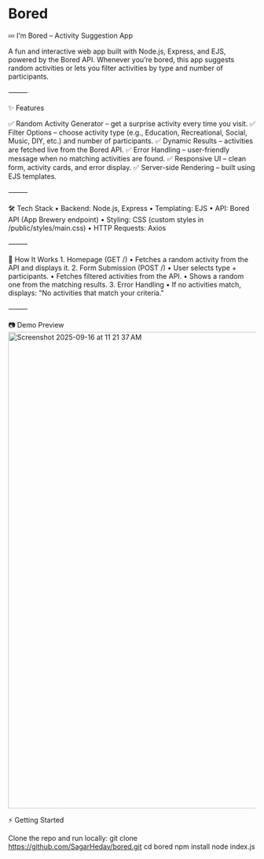 # Bored
💤 I’m Bored – Activity Suggestion App

A fun and interactive web app built with Node.js, Express, and EJS, powered by the Bored API.
Whenever you’re bored, this app suggests random activities or lets you filter activities by type and number of participants.

⸻

✨ Features

✅ Random Activity Generator – get a surprise activity every time you visit.
✅ Filter Options – choose activity type (e.g., Education, Recreational, Social, Music, DIY, etc.) and number of participants.
✅ Dynamic Results – activities are fetched live from the Bored API.
✅ Error Handling – user-friendly message when no matching activities are found.
✅ Responsive UI – clean form, activity cards, and error display.
✅ Server-side Rendering – built using EJS templates.

⸻

🛠️ Tech Stack
	•	Backend: Node.js, Express
	•	Templating: EJS
	•	API: Bored API (App Brewery endpoint)
	•	Styling: CSS (custom styles in /public/styles/main.css)
	•	HTTP Requests: Axios

⸻

🚀 How It Works
	1.	Homepage (GET /)
	•	Fetches a random activity from the API and displays it.
	2.	Form Submission (POST /)
	•	User selects type + participants.
	•	Fetches filtered activities from the API.
	•	Shows a random one from the matching results.
	3.	Error Handling
	•	If no activities match, displays:
"No activities that match your criteria."

⸻

📷 Demo Preview
<img width="1710" height="968" alt="Screenshot 2025-09-16 at 11 21 37 AM" src="https://github.com/user-attachments/assets/322b83c9-ce21-4923-b4b2-63ee4ab40173" />

⚡ Getting Started

Clone the repo and run locally:
git clone https://github.com/SagarHedav/bored.git
cd bored
npm install
node index.js

